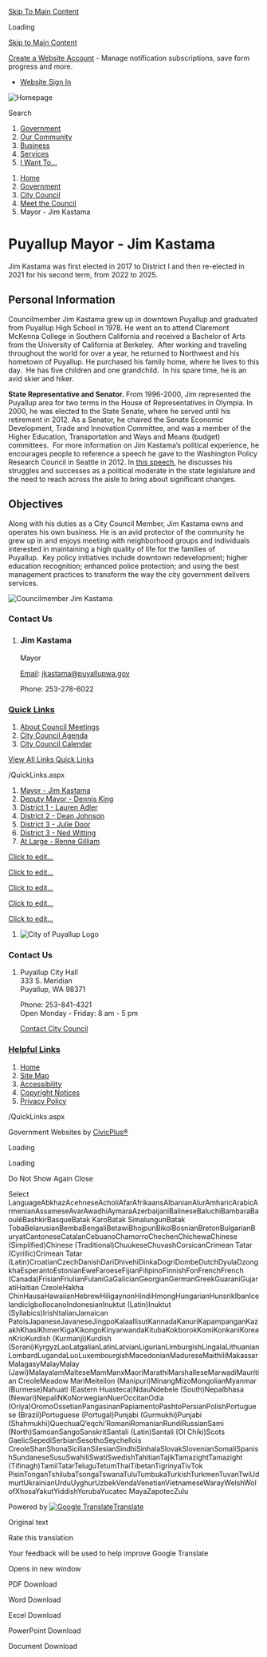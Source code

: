 [Skip To Main Content](https://www.cityofpuyallup.org/634/Mayor---Jim-Kastama/)

Loading

[Skip to Main Content](https://www.cityofpuyallup.org/634/Mayor---Jim-Kastama/)

[Create a Website Account](https://www.cityofpuyallup.org/MyAccount/ProfileCreate) - Manage notification subscriptions, save form progress and more.   

- [Website Sign In](https://www.cityofpuyallup.org/MyAccount)

![Homepage](https://www.cityofpuyallup.org/ImageRepository/Document?documentID=15313)

Search

1. [Government](https://www.cityofpuyallup.org/27/Government)
2. [Our Community](https://www.cityofpuyallup.org/31/Our-Community)
3. [Business](https://www.cityofpuyallup.org/35/Business)
4. [Services](https://www.cityofpuyallup.org/101/Services)
5. [I Want To...](https://www.cityofpuyallup.org/9/I-Want-To)

<!--THE END-->

1. [Home](https://www.cityofpuyallup.org)
2. [Government](https://www.cityofpuyallup.org/27/Government)
3. [City Council](https://www.cityofpuyallup.org/631/City-Council)
4. [Meet the Council](https://www.cityofpuyallup.org/633/Meet-the-Council)
5. Mayor - Jim Kastama

# Puyallup Mayor - Jim Kastama

Jim Kastama was first elected in 2017 to District I and then re-elected in 2021 for his second term, from 2022 to 2025. 

## Personal Information

Councilmember Jim Kastama grew up in downtown Puyallup and graduated from Puyallup High School in 1978. He went on to attend Claremont McKenna College in Southern California and received a Bachelor of Arts from the University of California at Berkeley.  After working and traveling throughout the world for over a year, he returned to Northwest and his hometown of Puyallup. He purchased his family home, where he lives to this day.  He has five children and one grandchild.  In his spare time, he is an avid skier and hiker.  

**State Representative and Senator.** From 1996-2000, Jim represented the Puyallup area for two terms in the House of Representatives in Olympia. In 2000, he was elected to the State Senate, where he served until his retirement in 2012. As a Senator, he chaired the Senate Economic Development, Trade and Innovation Committee, and was a member of the Higher Education, Transportation and Ways and Means (budget) committees.  For more information on Jim Kastama’s political experience, he encourages people to reference a speech he gave to the Washington Policy Research Council in Seattle in 2012. In [this speech](https://washingtonstatewire.com/kastama-tells-his-story), he discusses his struggles and successes as a political moderate in the state legislature and the need to reach across the aisle to bring about significant changes.  

## Objectives

Along with his duties as a City Council Member, Jim Kastama owns and operates his own business. He is an avid protector of the community he grew up in and enjoys meeting with neighborhood groups and individuals interested in maintaining a high quality of life for the families of Puyallup.  Key policy initiatives include downtown redevelopment; higher education recognition; enhanced police protection; and using the best management practices to transform the way the city government delivers services.

![Councilmember Jim Kastama](https://www.cityofpuyallup.org/ImageRepository/Document?documentID=6696)

### Contact Us

1. ### Jim Kastama
   
   Mayor
   
   [Email](mailto:jkastama@puyallupwa.gov): jkastama@puyallupwa.gov
   
   Phone: 253-278-6022

### [Quick Links](https://www.cityofpuyallup.org/QuickLinks.aspx?CID=84)

1. [About Council Meetings](https://www.cityofpuyallup.org/637)
2. [City Council Agenda](https://www.cityofpuyallup.org/827/Agendas-Minutes-and-Videos)
3. [City Council Calendar](https://www.cityofpuyallup.org/DocumentCenter/View/19481/2025-Council-Calendar)

[View All Links Quick Links](https://www.cityofpuyallup.org/QuickLinks.aspx?CID=84)

/QuickLinks.aspx

1. [Mayor - Jim Kastama](https://www.cityofpuyallup.org/634/Mayor---Jim-Kastama)
2. [Deputy Mayor - Dennis King](https://www.cityofpuyallup.org/638/Deputy-Mayor---Dennis-King)
3. [District 1 - Lauren Adler](https://www.cityofpuyallup.org/635/District-1---Lauren-Adler)
4. [District 2 - Dean Johnson](https://www.cityofpuyallup.org/671/District-2---Dean-Johnson)
5. [District 3 - Julie Door](https://www.cityofpuyallup.org/666/District-3---Julie-Door)
6. [District 3 - Ned Witting](https://www.cityofpuyallup.org/669/District-3---Ned-Witting)
7. [At Large - Renne Gilliam](https://www.cityofpuyallup.org/665/At-Large---Renne-Gilliam)

[Click to edit...](https://www.cityofpuyallup.org)

[Click to edit...](https://www.facebook.com/PuyallupGov)

[Click to edit...](https://twitter.com/PuyallupGov)

[Click to edit...](https://www.instagram.com/puyallupgov)

[Click to edit...](https://www.youtube.com/channel/UCWyCf7gRu9EdyGcptKeYd_Q)

1. ![City of Puyallup Logo](https://www.cityofpuyallup.org/ImageRepository/Document?documentId=15330)

### Contact Us

1. Puyallup City Hall  
   333 S. Meridian  
   Puyallup, WA 98371
   
   Phone: 253-841-4321  
   Open Monday - Friday: 8 am - 5 pm
   
   [Contact City Council](https://www.cityofpuyallup.org/633/Meet-the-Council)

### [Helpful Links](https://www.cityofpuyallup.org/QuickLinks.aspx?CID=153)

1. [Home](https://www.cityofpuyallup.org)
2. [Site Map](https://www.cityofpuyallup.org/sitemap)
3. [Accessibility](https://www.cityofpuyallup.org/accessibility)
4. [Copyright Notices](https://www.cityofpuyallup.org/site/copyright)
5. [Privacy Policy](https://www.cityofpuyallup.org/privacy)

/QuickLinks.aspx

Government Websites by [CivicPlus®](https://connect.civicplus.com/referral)

Loading

Loading

Do Not Show Again Close

Select LanguageAbkhazAcehneseAcholiAfarAfrikaansAlbanianAlurAmharicArabicArmenianAssameseAvarAwadhiAymaraAzerbaijaniBalineseBaluchiBambaraBaouléBashkirBasqueBatak KaroBatak SimalungunBatak TobaBelarusianBembaBengaliBetawiBhojpuriBikolBosnianBretonBulgarianBuryatCantoneseCatalanCebuanoChamorroChechenChichewaChinese (Simplified)Chinese (Traditional)ChuukeseChuvashCorsicanCrimean Tatar (Cyrillic)Crimean Tatar (Latin)CroatianCzechDanishDariDhivehiDinkaDogriDombeDutchDyulaDzongkhaEsperantoEstonianEweFaroeseFijianFilipinoFinnishFonFrenchFrench (Canada)FrisianFriulianFulaniGaGalicianGeorgianGermanGreekGuaraniGujaratiHaitian CreoleHakha ChinHausaHawaiianHebrewHiligaynonHindiHmongHungarianHunsrikIbanIcelandicIgboIlocanoIndonesianInuktut (Latin)Inuktut (Syllabics)IrishItalianJamaican PatoisJapaneseJavaneseJingpoKalaallisutKannadaKanuriKapampanganKazakhKhasiKhmerKigaKikongoKinyarwandaKitubaKokborokKomiKonkaniKoreanKrioKurdish (Kurmanji)Kurdish (Sorani)KyrgyzLaoLatgalianLatinLatvianLigurianLimburgishLingalaLithuanianLombardLugandaLuoLuxembourgishMacedonianMadureseMaithiliMakassarMalagasyMalayMalay (Jawi)MalayalamMalteseMamManxMaoriMarathiMarshalleseMarwadiMauritian CreoleMeadow MariMeiteilon (Manipuri)MinangMizoMongolianMyanmar (Burmese)Nahuatl (Eastern Huasteca)NdauNdebele (South)Nepalbhasa (Newari)NepaliNKoNorwegianNuerOccitanOdia (Oriya)OromoOssetianPangasinanPapiamentoPashtoPersianPolishPortuguese (Brazil)Portuguese (Portugal)Punjabi (Gurmukhi)Punjabi (Shahmukhi)QuechuaQʼeqchiʼRomaniRomanianRundiRussianSami (North)SamoanSangoSanskritSantali (Latin)Santali (Ol Chiki)Scots GaelicSepediSerbianSesothoSeychellois CreoleShanShonaSicilianSilesianSindhiSinhalaSlovakSlovenianSomaliSpanishSundaneseSusuSwahiliSwatiSwedishTahitianTajikTamazightTamazight (Tifinagh)TamilTatarTeluguTetumThaiTibetanTigrinyaTivTok PisinTonganTshilubaTsongaTswanaTuluTumbukaTurkishTurkmenTuvanTwiUdmurtUkrainianUrduUyghurUzbekVendaVenetianVietnameseWarayWelshWolofXhosaYakutYiddishYorubaYucatec MayaZapotecZulu

Powered by [![Google Translate](https://www.gstatic.com/images/branding/googlelogo/1x/googlelogo_color_42x16dp.png)Translate](https://translate.google.com)

Original text

Rate this translation

Your feedback will be used to help improve Google Translate

Opens in new window

PDF Download

Word Download

Excel Download

PowerPoint Download

Document Download